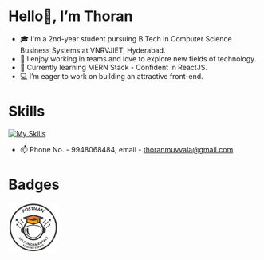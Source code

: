 # Hello👋, I’m Thoran
- 🎓 I'm a 2nd-year student pursuing B.Tech in Computer Science Business Systems at VNRVJIET, Hyderabad.
- 🚀 I enjoy working in teams and love to explore new fields of technology. 
- 🌱 Currently learning MERN Stack - Confident in ReactJS.
- 💻 I’m eager to work on building an attractive front-end.
# Skills
[![My Skills](https://skillicons.dev/icons?i=c,cpp,java,html,css,js,react,bootstrap,nodejs,express,codepen,py,anaconda,r,git,github,latex,mysql,arduino,vscode&theme=light)](https://skillicons.dev)
- 📫 Phone No. -  9948068484, email - thoranmuvvala@gmail.com
# Badges
<img src="https://raw.githubusercontent.com/girlscript/gssoc-website-new/main/public/badges/postman.png" width="100px" height="100px" />

<!---
Thoran37/Thoran37 is a ✨ special ✨ repository because its `README.md` (this file) appears on your GitHub profile.
You can click the Preview link to take a look at your changes.
--->
